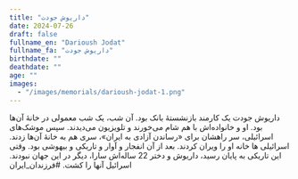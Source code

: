 ```yaml
---
title: "داریوش جودت"
date: 2024-07-26
draft: false
fullname_en: "Darioush Jodat"
fullname_fa: "داریوش جودت"
birthdate: ""
deathdate: ""
age: ""
images:
  - "/images/memorials/darioush-jodat-1.png"
---
```


داریوش جودت یک کارمند بازنشستۀ بانک بود. آن شب، یک شب معمولی در خانۀ آن‌ها بود. او و خانواده‌اش با هم شام می‌خورند و تلویزیون می‌دیدند. سپس موشک‌های اسرائیلی، سر راهشان برای «رساندن آزادی به ایران»، سری هم به خانۀ آن‌ها زدند. اسرائیلی ها خانه او را ویران کردند. بعد از آن انفجار و آوار و تاریکی و بیهوشی بود. وقتی این تاریکی به پایان رسید، داریوش و دختر 22 ساله‌اش سارا، دیگر در این جهان نبودند. اسرائیل آنها را کشت. #فرزندان_ایران